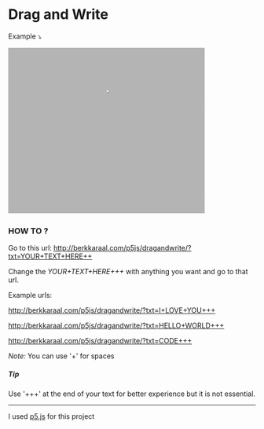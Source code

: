 # Drag and Write

Example ⤵

![program gif](dragwrite.gif "example program")

### HOW TO ?

Go to this url: http://berkkaraal.com/p5js/dragandwrite/?txt=YOUR+TEXT+HERE++

Change the _YOUR+TEXT+HERE+++_ with anything you want and go to that url.

Example urls:

http://berkkaraal.com/p5js/dragandwrite/?txt=I+LOVE+YOU+++

http://berkkaraal.com/p5js/dragandwrite/?txt=HELLO+WORLD+++

http://berkkaraal.com/p5js/dragandwrite/?txt=CODE+++

_Note:_ You can use '+' for spaces

##### Tip

Use '+++' at the end of your text for better experience but it is not essential.

----

I used [p5.js](http://p5js.org/) for this project
